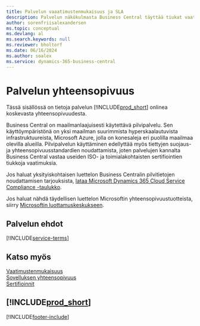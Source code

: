 ```yaml
---
title: Palvelun vaaatimustenmukaisuus ja SLA
description: Palvelun näkökulmasta Business Central täyttää tiukat vaatimukset ja SLA-vaatimustenmukaisuuden useissa ISO- ja toimialakohtaisissa sertifioinneissa.
author: sorenfriisalexandersen
ms.topic: conceptual
ms.devlang: al
ms.search.keywords: null
ms.reviewer: bholtorf
ms.date: 06/16/2024
ms.author: soalex
ms.service: dynamics-365-business-central
---
```

# <a name="service-compliance"></a>Palvelun yhteensopivuus

Tässä sisällössä on tietoja palvelun [!INCLUDE[prod_short](../includes/prod_short.md)] onlinea koskevasta yhteensopivuudesta.

Business Central on maailmanlaajuisesti käytettävä pilvipalvelu. Sen käyttöympäristönä on yksi maailman suurimmista hyperskaalautuvista infrastruktuureista, Microsoft Azure, jolla on konesaleja eri puolilla maailmaa olevilla alueilla. Pilvipalvelun käyttäminen edellyttää myös tiettyjen suojaus- ja yhteensopivuusstandardien noudattamista, joten palvelujen kannalta Business Central vastaa useiden ISO- ja toimialakohtaisten sertifiointien tiukkoja vaatimuksia.

Jos haluat yksityiskohtaisen luettelon Business Centralin pilvitietojen noudattamisen tarjouksista, [lataa Microsoft Dynamics 365 Cloud Service Compliance -taulukko](https://aka.ms/d365-compliance-list).

Jos haluat nähdä täydellisen luettelon Microsoftin yhteensopivuustuotteista, siirry [Microsoftin luottamuskeskukseen](https://www.microsoft.com/trustcenter/compliance/complianceofferings).

## <a name="service-terms"></a>Palvelun ehdot

[!INCLUDE[service-terms](../includes/service-terms.md)]

## <a name="see-also"></a>Katso myös

[Vaatimustenmukaisuus](compliance-overview.md)  
[Sovelluksen yhteensopivuus](compliance-application-compliance.md)  
[Sertifioinnit](compliance-certifications.md)  

## [!INCLUDE[prod_short](../includes/free_trial_md.md)]  


[!INCLUDE[footer-include](../includes/footer-banner.md)]
